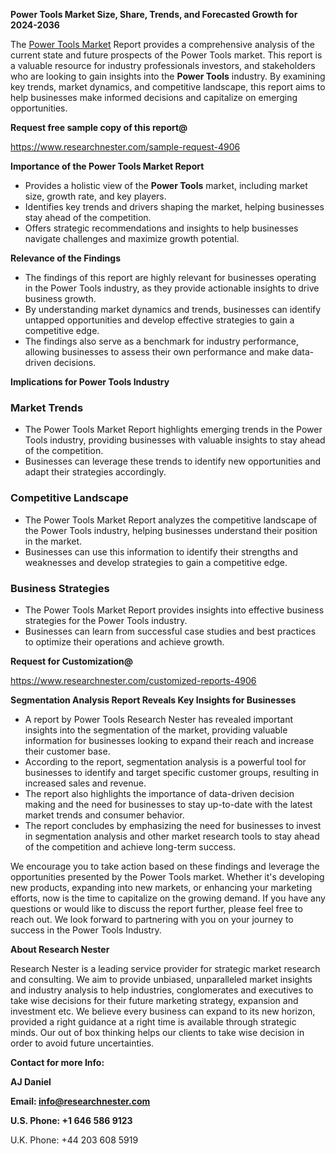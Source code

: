 ﻿<a name="_hlk168570615"></a><a name="_hlk168498031"></a>**Power Tools Market Size, Share, Trends, and Forecasted Growth for 2024-2036**

The [Power Tools Market](https://www.researchnester.com/reports/power-tools-market/4906) Report provides a comprehensive analysis of the current state and future prospects of the Power Tools market. This report is a valuable resource for industry professionals investors, and stakeholders who are looking to gain insights into the **Power Tools** industry. By examining key trends, market dynamics, and competitive landscape, this report aims to help businesses make informed decisions and capitalize on emerging opportunities.

**Request free sample copy of this report@**

<https://www.researchnester.com/sample-request-4906> 

**Importance of the Power Tools Market Report**

- Provides a holistic view of the **Power Tools** market, including market size, growth rate, and key players.
- Identifies key trends and drivers shaping the market, helping businesses stay ahead of the competition.
- Offers strategic recommendations and insights to help businesses navigate challenges and maximize growth potential.

**Relevance of the Findings**

- The findings of this report are highly relevant for businesses operating in the Power Tools industry, as they provide actionable insights to drive business growth.
- By understanding market dynamics and trends, businesses can identify untapped opportunities and develop effective strategies to gain a competitive edge.
- The findings also serve as a benchmark for industry performance, allowing businesses to assess their own performance and make data-driven decisions.

**Implications for Power Tools Industry**
### **Market Trends**
- The Power Tools Market Report highlights emerging trends in the Power Tools industry, providing businesses with valuable insights to stay ahead of the competition.
- Businesses can leverage these trends to identify new opportunities and adapt their strategies accordingly.
### **Competitive Landscape**
- The Power Tools Market Report analyzes the competitive landscape of the Power Tools industry, helping businesses understand their position in the market.
- Businesses can use this information to identify their strengths and weaknesses and develop strategies to gain a competitive edge.
### **Business Strategies**
- The Power Tools Market Report provides insights into effective business strategies for the Power Tools industry.
- Businesses can learn from successful case studies and best practices to optimize their operations and achieve growth.

**Request for Customization@**

<https://www.researchnester.com/customized-reports-4906> 

**Segmentation Analysis Report Reveals Key Insights for Businesses**

- A report by Power Tools Research Nester has revealed important insights into the segmentation of the market, providing valuable information for businesses looking to expand their reach and increase their customer base.
- According to the report, segmentation analysis is a powerful tool for businesses to identify and target specific customer groups, resulting in increased sales and revenue.
- The report also highlights the importance of data-driven decision making and the need for businesses to stay up-to-date with the latest market trends and consumer behavior.
- The report concludes by emphasizing the need for businesses to invest in segmentation analysis and other market research tools to stay ahead of the competition and achieve long-term success.

We encourage you to take action based on these findings and leverage the opportunities presented by the Power Tools market. Whether it's developing new products, expanding into new markets, or enhancing your marketing efforts, now is the time to capitalize on the growing demand. If you have any questions or would like to discuss the report further, please feel free to reach out. We look forward to partnering with you on your journey to success in the Power Tools Industry.

**About Research Nester**

Research Nester is a leading service provider for strategic market research and consulting. We aim to provide unbiased, unparalleled market insights and industry analysis to help industries, conglomerates and executives to take wise decisions for their future marketing strategy, expansion and investment etc. We believe every business can expand to its new horizon, provided a right guidance at a right time is available through strategic minds. Our out of box thinking helps our clients to take wise decision in order to avoid future uncertainties.

**Contact for more Info:**

**AJ Daniel**

**Email: info@researchnester.com**

**U.S. Phone: +1 646 586 9123**

U.K. Phone: +44 203 608 5919



